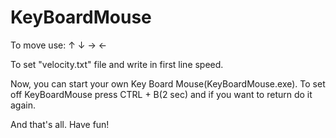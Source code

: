 # KeyBoardMouse
To move use: ↑ ↓ → ←

To set "velocity.txt" file and write in first line speed.

Now, you can start your own Key Board Mouse(KeyBoardMouse.exe).
To set off KeyBoardMouse press CTRL + B(2 sec) and if you want to return do it again.

And that's all. Have fun!
